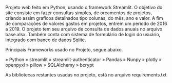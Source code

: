 Projeto web feito em Python, usando o framework Streamlit.
O objetivo do site consiste em fazer consultas simples, de orcamentos de projetos, criando assim graficos detalhados tipo colunas, do mês, ano e valor.
A fim de comparações de valores gastos em projetos, entrem um periodo de 2016 a 2019.
O projeto tem seu arquivo de consulta de dados anuais no arquivo base.xlsx.
Também conta com sistema de formulário de login do usuário, integrado com banco de dados Sqlite.

Principais Frameworks usado no Projeto, segue abaixo.

» Python
» streamlit
» streamlit-authenticator
» Pandas
» Nunpy
» plotly
» openpyxl
» pillow
» SQLAlchemy
» bcrypt


As bibliotecas restantes usadas no projeto, está no arquivo requirements.txt




